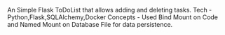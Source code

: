 An Simple Flask ToDoList that allows adding and deleting tasks.
Tech - Python,Flask,SQLAlchemy,Docker
Concepts - Used Bind Mount on Code and Named Mount on Database File for data persistence.
